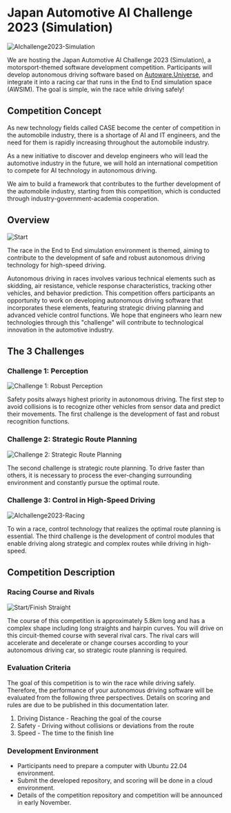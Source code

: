 # Japan Automotive AI Challenge 2023 (Simulation)

![AIchallenge2023-Simulation](../images/top/aichallenge-racing-top.jpeg)

We are hosting the Japan Automotive AI Challenge 2023 (Simulation), a motorsport-themed software development competition. Participants will develop autonomous driving software based on [Autoware.Universe](https://github.com/autowarefoundation/autoware.universe), and integrate it into a racing car that runs in the End to End simulation space (AWSIM). The goal is simple, win the race while driving safely!

## Competition Concept

As new technology fields called CASE become the center of competition in the automobile industry, there is a shortage of AI and IT engineers, and the need for them is rapidly increasing throughout the automobile industry.

As a new initiative to discover and develop engineers who will lead the automotive industry in the future, we will hold an international competition to compete for AI technology in autonomous driving.

We aim to build a framework that contributes to the further development of the automobile industry, starting from this competition, which is conducted through industry-government-academia cooperation.

## Overview

![Start](../images/top/aichallenge-racing-start.jpeg)

The race in the End to End simulation environment is themed, aiming to contribute to the development of safe and robust autonomous driving technology for high-speed driving.

Autonomous driving in races involves various technical elements such as skidding, air resistance, vehicle response characteristics, tracking other vehicles, and behavior prediction. This competition offers participants an opportunity to work on developing autonomous driving software that incorporates these elements, featuring strategic driving planning and advanced vehicle control functions. We hope that engineers who learn new technologies through this "challenge" will contribute to technological innovation in the automotive industry.

## The 3 Challenges
### Challenge 1: Perception

![Challenge 1: Robust Perception](../images/top/aichallenge-racing-perception.jpeg)

Safety posits always highest priority in autonomous driving. The first step to avoid collisions is to recognize other vehicles from sensor data and predict their movements. The first challenge is the development of fast and robust recognition functions.

### Challenge 2: Strategic Route Planning

![Challenge 2: Strategic Route Planning](../images/top/aichallenge-racing-planning.jpeg)

The second challenge is strategic route planning. To drive faster than others, it is necessary to process the ever-changing surrounding environment and constantly pursue the optimal route.

### Challenge 3: Control in High-Speed Driving

![AIchallenge2023-Racing](../images/top/aichallenge-racing-control.jpeg)

To win a race, control technology that realizes the optimal route planning is essential. The third challenge is the development of control modules that enable driving along strategic and complex routes while driving in high-speed.

## Competition Description

### Racing Course and Rivals

![Start/Finish Straight](../images/top/aichallenge-racing-course.jpeg)

The course of this competition is approximately 5.8km long and has a complex shape including long straights and hairpin curves. You will drive on this circuit-themed course with several rival cars. The rival cars will accelerate and decelerate or change courses according to your autonomous driving car, so strategic route planning is required.

### Evaluation Criteria

The goal of this competition is to win the race while driving safely. Therefore, the performance of your autonomous driving software will be evaluated from the following three perspectives. Details on scoring and rules are due to be published in this documentation later.

1. Driving Distance - Reaching the goal of the course
2. Safety - Driving without collisions or deviations from the route
3. Speed - The time to the finish line

### Development Environment

- Participants need to prepare a computer with Ubuntu 22.04 environment.
- Submit the developed repository, and scoring will be done in a cloud environment.
- Details of the competition repository and competition will be announced in early November.

